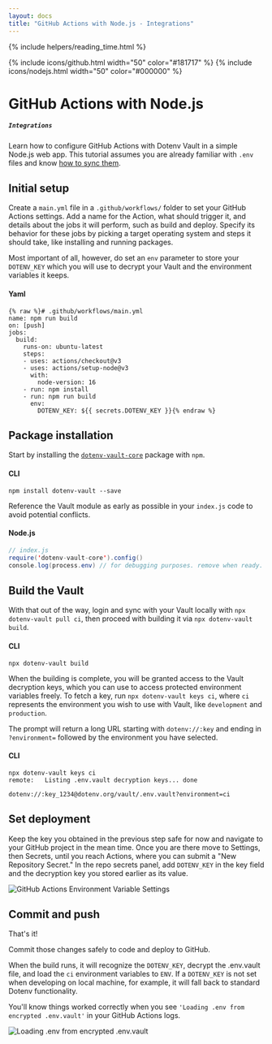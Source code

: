 ```yaml
---
layout: docs
title: "GitHub Actions with Node.js - Integrations"
---
```


{% include helpers/reading_time.html %}

{% include icons/github.html width="50" color="#181717" %}
{% include icons/nodejs.html width="50" color="#000000" %}


# __GitHub Actions with Node.js__
##### `Integrations`
Learn how to configure GitHub Actions with Dotenv Vault in a simple Node.js web app. This tutorial assumes you are already familiar with `.env` files and know [how to sync them](/docs/tutorials/sync).

## Initial setup
Create a `main.yml` file in a `.github/workflows/` folder to set your GitHub Actions settings. Add a name for the Action, what should trigger it, and details about the jobs it will perform, such as build and deploy. Specify its behavior for these jobs by picking a target operating system and steps it should take, like installing and running packages.

Most important of all, however, do set an `env` parameter to store your `DOTENV_KEY` which you will use to decrypt your Vault and the environment variables it keeps.

#### Yaml
```Yml
{% raw %}# .github/workflows/main.yml
name: npm run build
on: [push]
jobs:
  build:
    runs-on: ubuntu-latest
    steps:
    - uses: actions/checkout@v3
    - uses: actions/setup-node@v3
      with:
        node-version: 16
    - run: npm install
    - run: npm run build
      env:
        DOTENV_KEY: ${{ secrets.DOTENV_KEY }}{% endraw %}
```

## Package installation
Start by installing the [`dotenv-vault-core`](https://github.com/dotenv-org/dotenv-vault-core) package with `npm`.

#### CLI
```shell
npm install dotenv-vault --save
```

Reference the Vault module as early as possible in your `index.js` code to avoid potential conflicts.

#### Node.js

```Java
// index.js
require('dotenv-vault-core').config()
console.log(process.env) // for debugging purposes. remove when ready.
```

## Build the Vault
With that out of the way, login and sync with your Vault locally with `npx dotenv-vault pull ci`, then proceed with building it via `npx dotenv-vault build`.

#### CLI

```shell
npx dotenv-vault build
```

When the building is complete, you will be granted access to the Vault decryption keys, which you can use to access protected environment variables freely. To fetch a key, run `npx dotenv-vault keys ci`, where `ci` represents the environment you wish to use with Vault, like `development` and `production`.

The prompt will return a long URL starting with `dotenv://:key` and ending in `?environment=` followed by the environment you have selected.

#### CLI

```shell
npx dotenv-vault keys ci
remote:   Listing .env.vault decryption keys... done

dotenv://:key_1234@dotenv.org/vault/.env.vault?environment=ci
```

## Set deployment
Keep the key you obtained in the previous step safe for now and navigate to your GitHub project in the mean time. Once you are there move to Settings, then Secrets, until you reach Actions, where you can submit a "New Repository Secret." In the repo secrets panel, add `DOTENV_KEY` in the key field and the decryption key you stored earlier as its value.

![GitHub Actions Environment Variable Settings](https://res.cloudinary.com/dotenv-org/image/upload/v1666841574/dotenv_github_actions_secrets_vault_key_jxn2sx.png)

<!-- {% include helpers/screenshot.html url="https://res.cloudinary.com/dotenv-org/image/upload/v1666841574/dotenv_github_actions_secrets_vault_key_jxn2sx.png" %} -->

## Commit and push

That's it!

Commit those changes safely to code and deploy to GitHub.

When the build runs, it will recognize the `DOTENV_KEY`, decrypt the .env.vault file, and load the `ci` environment variables to `ENV`. If a `DOTENV_KEY` is not set when developing on local machine, for example, it will fall back to standard Dotenv functionality.

You'll know things worked correctly when you see `'Loading .env from encrypted .env.vault'` in your GitHub Actions logs.

![Loading .env from encrypted .env.vault](https://res.cloudinary.com/dotenv-org/image/upload/v1666959610/dotenv_github_actions_encrypted_loading_env_rf1f95.png)

<!-- {% include helpers/screenshot.html url="https://res.cloudinary.com/dotenv-org/image/upload/v1666959610/dotenv_github_actions_encrypted_loading_env_rf1f95.png" %} -->
